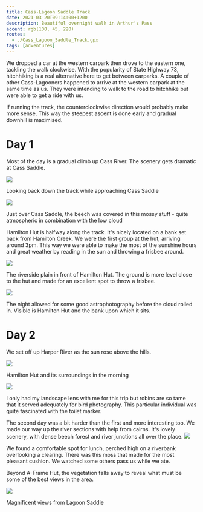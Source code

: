 ```yaml
---
title: Cass-Lagoon Saddle Track
date: 2021-03-20T09:14:00+1200
description: Beautiful overnight walk in Arthur's Pass
accent: rgb(100, 45, 220)
routes:
  - ./Cass_Lagoon_Saddle_Track.gpx
tags: [adventures]
---
```


We dropped a car at the western carpark then drove to the eastern one, tackling the walk clockwise. With the popularity of State Highway 73, hitchhiking is a real alternative here to get between carparks. A couple of other Cass-Lagooners happened to arrive at the western carpark at the same time as us. They were intending to walk to the road to hitchhike but were able to get a ride with us.

If running the track, the counterclockwise direction would probably make more sense. This way the steepest ascent is done early and gradual downhill is maximised.

# Day 1

Most of the day is a gradual climb up Cass River. The scenery gets dramatic at Cass Saddle.

![][cass-saddle]

<figcaption>Looking back down the track while approaching Cass Saddle</figcaption>

![][moss-beech]

<figcaption>Just over Cass Saddle, the beech was covered in this mossy stuff - quite atmospheric in combination with the low cloud</figcaption>

Hamilton Hut is halfway along the track. It's nicely located on a bank set back from Hamilton Creek. We were the first group at the hut, arriving around 3pm. This way we were able to make the most of the sunshine hours and great weather by reading in the sun and throwing a frisbee around.

![][plain]

<figcaption>The riverside plain in front of Hamilton Hut. The ground is more level close to the hut and made for an excellent spot to throw a frisbee.</figcaption>

![][hut-astro]

<figcaption>The night allowed for some good astrophotography before the cloud rolled in. Visible is Hamilton Hut and the bank upon which it sits.</figcaption>

# Day 2

We set off up Harper River as the sun rose above the hills.

![][hut-sunrise]

<figcaption>Hamilton Hut and its surroundings in the morning</figcaption>

![][robin]

<figcaption>I only had my landscape lens with me for this trip but robins are so tame that it served adequately for bird photography. This particular individual was quite fascinated with the toilet marker.</figcaption>

The second day was a bit harder than the first and more interesting too. We made our way up the river sections with help from cairns. It's lovely scenery, with dense beech forest and river junctions all over the place.
![][lunch]

<figcaption>We found a comfortable spot for lunch, perched high on a riverbank overlooking a clearing. There was this moss that made for the most pleasant cushion. We watched some others pass us while we ate.</figcaption>

Beyond A-Frame Hut, the vegetation falls away to reveal what must be some of the best views in the area.

![][lagoon-saddle]

<figcaption>Magnificent views from Lagoon Saddle</figcaption>

[moss-beech]: ./DSC09087-Pano.jpg
[plain]: ./DSC09093.jpg
[hut-astro]: ./DSC09108.jpg
[hut-sunrise]: ./DSC09113.jpg
[robin]: ./DSC09119.jpg
[lunch]: ./DSC09128.jpg
[lagoon-saddle]: ./DSC09135.jpg
[cass-saddle]: ./PXL_20210320_000918572.jpg
